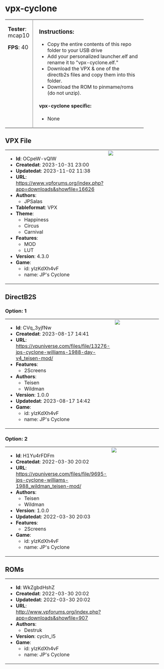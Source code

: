 # vpx-cyclone 

<table style='width:90%;border-collapse: collapse;'><tr><td valign='top' style='width:20%; border-right:1px solid grey;font-size:18px;'>

**Tester**: mcap10

**FPS**: 40

</td><td valign='top' style='padding-left:20px;'>

### Instructions: 
- Copy the entire contents of this repo folder to your USB drive
- Add your personalized launcher.elf and rename it to "vpx-cyclone.elf."
- Download the VPX & one of the directb2s files and copy them into this folder.
- Download the ROM to pinmame/roms (do not unzip).

#### vpx-cyclone specific: 
- None
</td></tr></table>

## VPX File 

<table style='border-collapse: collapse;'><tr><td valign='top' style='width:60%'>

* **Id**: OCpeW-vQIW
* **Createdat**: 2023-10-31 23:00
* **Updatedat**: 2023-11-02 11:38
* **URL**: <a href='https://www.vpforums.org/index.php?app=downloads&showfile=16626' target='_blank'>https://www.vpforums.org/index.php?app=downloads&showfile=16626</a>
* **Authors**:
  - JPSalas
* **Tableformat**: VPX
* **Theme**:
  - Happiness
  - Circus
  - Carnival
* **Features**:
  - MOD
  - LUT
* **Version**: 4.3.0
* **Game**:
  - id: yIzKdXh4vF
  - name: JP's Cyclone
</td><td valign='top'>
<img src='https://virtualpinballspreadsheet.github.io/vps-db/img/undefined_table_1648670711967.webp'>

</td></tr></table>

## DirectB2S 

### Option: 1 

<table style='border-collapse: collapse;'><tr><td valign='top' style='width:60%'>

* **Id**: CVq_3yjfNw
* **Createdat**: 2023-08-17 14:41
* **URL**: <a href='https://vpuniverse.com/files/file/13276-jps-cyclone-williams-1988-day-v4_teisen-mod/' target='_blank'>https://vpuniverse.com/files/file/13276-jps-cyclone-williams-1988-day-v4_teisen-mod/</a>
* **Features**:
  - 2Screens
* **Authors**:
  - Teisen
  - Wildman
* **Version**: 1.0.0
* **Updatedat**: 2023-08-17 14:42
* **Game**:
  - id: yIzKdXh4vF
  - name: JP's Cyclone
</td><td valign='top'>
<img src='https://virtualpinballspreadsheet.github.io/vps-db/img/yIzKdXh4vF_b2s_1692614682219.webp'>

</td></tr></table>

### Option: 2 

<table style='border-collapse: collapse;'><tr><td valign='top' style='width:60%'>

* **Id**: H1Yu4rFDFm
* **Createdat**: 2022-03-30 20:02
* **URL**: <a href='https://vpuniverse.com/files/file/9695-jps-cyclone-williams-1988_wildman_teisen-mod/' target='_blank'>https://vpuniverse.com/files/file/9695-jps-cyclone-williams-1988_wildman_teisen-mod/</a>
* **Authors**:
  - Teisen
  - Wildman
* **Version**: 1.0.0
* **Updatedat**: 2022-03-30 20:03
* **Features**:
  - 2Screens
* **Game**:
  - id: yIzKdXh4vF
  - name: JP's Cyclone
</td><td valign='top'>
<img src='https://virtualpinballspreadsheet.github.io/vps-db/img/yIzKdXh4vF_b2s_1648813249486.webp'>

</td></tr></table>

## ROMs 

<table style='border-collapse: collapse;'><tr><td valign='top' style='width:60%'>

* **Id**: WkZgbdHshZ
* **Createdat**: 2022-03-30 20:02
* **Updatedat**: 2022-03-30 20:02
* **URL**: <a href='http://www.vpforums.org/index.php?app=downloads&showfile=907' target='_blank'>http://www.vpforums.org/index.php?app=downloads&showfile=907</a>
* **Authors**:
  - Destruk
* **Version**: cycln_l5
* **Game**:
  - id: yIzKdXh4vF
  - name: JP's Cyclone
</td><td valign='top'>
</td></tr></table>

